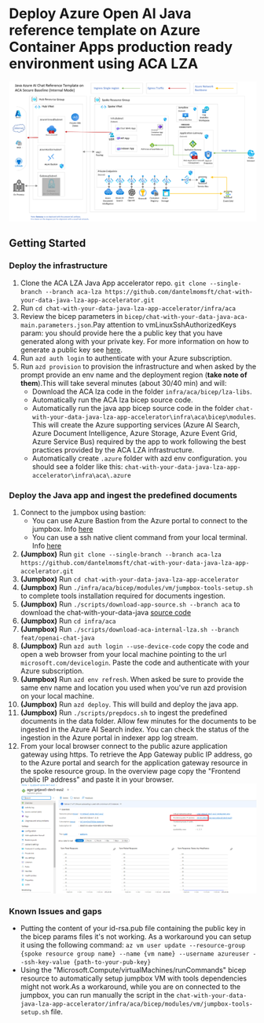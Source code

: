 # Deploy Azure Open AI Java reference template on Azure Container Apps production ready environment using ACA LZA

![Deployment Architecture](aca-internal-java-ai.png)

## Getting Started
### Deploy the infrastructure
1. Clone the ACA LZA Java App accelerator repo. `git clone --single-branch --branch aca-lza https://github.com/dantelmomsft/chat-with-your-data-java-lza-app-accelerator.git`
2. Run `cd chat-with-your-data-java-lza-app-accelerator/infra/aca` 
3. Review the bicep parameters in `bicep/chat-with-your-data-java-aca-main.parameters.json`.Pay attention to vmLinuxSshAuthorizedKeys param: you should provide here the a public key that you have generated along with your private key. For more information on how to generate a public key see [here](https://docs.microsoft.com/en-us/azure/virtual-machines/linux/create-ssh-keys-detailed).
4. Run `azd auth login` to authenticate with your Azure subscription.
5. Run `azd provision` to provision the infrastructure and when asked by the prompt provide an env name and the deployment region (**take note of them**).This will take several minutes (about 30/40 min) and will:
    - Download the ACA lza code in the folder `infra/aca/bicep/lza-libs`.
    - Automatically run the ACA lza bicep source code.
    - Automatically run the java app bicep source code in the folder `chat-with-your-data-java-lza-app-accelerator\infra\aca\bicep\modules`. This will create the Azure supporting services (Azure AI Search, Azure Document Intelligence, Azure Storage, Azure Event Grid, Azure Service Bus) required by the app to work following the best practices provided by the ACA LZA infrastructure.
    -  Automatically create `.azure` folder with azd env configuration. you should see a folder like this: `chat-with-your-data-java-lza-app-accelerator\infra\aca\.azure`
### Deploy the Java app and ingest the predefined documents
1. Connect to the jumpbox using bastion:
   - You can use Azure Bastion from the Azure portal to connect to the jumpbox. Info [here](https://learn.microsoft.com/en-us/azure/bastion/bastion-connect-vm-ssh-linux)
   - You can use a ssh native client command from your local terminal. Info [here](https://learn.microsoft.com/en-us/azure/bastion/connect-vm-native-client-windows#connect-linux)
2. **(Jumpbox)** Run `git clone --single-branch --branch aca-lza https://github.com/dantelmomsft/chat-with-your-data-java-lza-app-accelerator.git`
3. **(Jumpbox)** Run `cd chat-with-your-data-java-lza-app-accelerator`
4. **(Jumpbox)** Run `./infra/aca/bicep/modules/vm/jumpbox-tools-setup.sh` to complete tools installation required for documents ingestion.
5. **(Jumpbox)** Run `./scripts/download-app-source.sh --branch aca` to download the chat-with-your-data-java [source code ](https://github.com/Azure-Samples/azure-search-openai-demo-java)
6. **(Jumpbox)** Run `cd infra/aca`
7. **(Jumpbox)** Run `./scripts/download-aca-internal-lza.sh --branch feat/openai-chat-java`
8. **(Jumpbox)** Run `azd auth login --use-device-code` copy the code and open a web browser from your local machine pointing to the url `microsoft.com/devicelogin`. Paste the code and authenticate with your Azure subscription.
9. **(Jumpbox)** Run `azd env refresh`. When asked be sure to provide the same env name and location you used when you've run azd provision on your local machine.
10. **(Jumpbox)** Run `azd deploy`. This will build and deploy the java app.
11. **(Jumpbox)** Run `./scripts/prepdocs.sh` to ingest the predefined documents in the data folder. Allow few minutes for the documents to be ingested in the Azure AI Search index. You can check the status of the ingestion in the Azure portal in indexer app log stream.
12. From your local browser connect to the public azure application gateway using https. To retrieve the App Gateway public IP address, go to the Azure portal and search for the application gateway resource in the spoke resource group. In the overview page copy the "Frontend public IP address" and paste it in your browser.
![App Gateway Public IP address](app-gateway.png)


### Known Issues and gaps
- Putting the content of your id-rsa.pub file containing the public key in the bicep params files it's not working. As a workaround you can setup it using the following command: `az vm user update --resource-group {spoke resource group name} --name {vm name} --username azureuser --ssh-key-value {path-to-your-pub-key}`
- Using the "Microsoft.Compute/virtualMachines/runCommands" bicep resource to automatically setup jumpbox VM with tools dependencies might not work.As a workaround, while you are on connected to the jumpbox, you can run manually the script in the `chat-with-your-data-java-lza-app-accelerator/infra/aca/bicep/modules/vm/jumpbox-tools-setup.sh` file.
